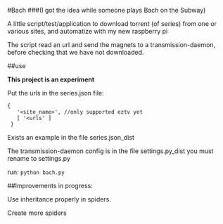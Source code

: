 #Bach 
###(I got the idea while someone plays Bach on the Subway)

A little script/test/application to download torrent (of series) from one or various sites, and automatize with my new raspberry pi

The script read an url and send the magnets to a transmission-daemon, before checking that we have not downloaded.

##use

**This project is an experiment**

Put the urls in the series.json file:

```
{
   '<site_name>', //only supported eztv yet
   [ '<urls' ]
 }
 ```

Exists an example in the file series.json_dist

The transmission-daemon config is in the file settings.py_dist you must rename to settings.py

run: `python bach.py`


##Improvements in progress:

Use inheritance properly in spiders.

Create more spiders
